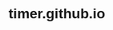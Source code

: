 # timer.github.io































<!DOCTYPE html>
<html>
<head>
    <title>Online Kronometre</title>
    <style>
        body {
            font-family: Arial, sans-serif;
            text-align: center;
        }

        .timer-container {
            position: relative;
            height: 100vh;
            background-color: #fff;
            display: flex;
            justify-content: center;
            align-items: center;
        }

        .timer {
            font-size: 72px;
            color: #000;
        }

        .button {
            display: inline-block;
            padding: 10px 20px;
            background-color: #4CAF50;
            color: #fff;
            font-size: 18px;
            border: none;
            cursor: pointer;
            border-radius: 5px;
        }

        .expand-button {
            position: absolute;
            right: 10px;
            bottom: 10px;
            font-size: 24px;
            background-color: transparent;
            border: none;
            cursor: pointer;
            color: #4CAF50;
        }

        .fullscreen-container {
            background-color: #fff;
            height: 100vh;
            display: flex;
            justify-content: center;
            align-items: center;
        }

        .fullscreen-timer {
            font-size: 72px;
            color: #000;
        }
    </style>
</head>
<body>
    <h1>Online Kronometre</h1>
    <p>Kronometrenin kaç saat, dakika ve saniye süreceğini belirtin:</p>
    <input type="number" id="hours" placeholder="Saat" min="0">
    <input type="number" id="minutes" placeholder="Dakika" min="0" max="59">
    <input type="number" id="seconds" placeholder="Saniye" min="0" max="59">
    <button class="button" onclick="startTimer()">Başlat</button>
    <div class="timer-container">
        <div class="timer" id="timer">00:00:00</div>
        <button class="expand-button" onclick="toggleFullScreen()">&#128470;</button>
    </div>
    <button class="button" onclick="stopTimer()">Durdur</button>
    <button class="button" onclick="resetTimer()">Sıfırla</button>
    <script>
        var hoursInput = document.getElementById('hours');
        var minutesInput = document.getElementById('minutes');
        var secondsInput = document.getElementById('seconds');
        var timerContainer = document.querySelector('.timer-container');
        var timerDisplay = document.getElementById('timer');
        var intervalId;
        var endTime;
        var elapsedTime = 0;
        var isRunning = false;
        var isFullScreen = false;

        function startTimer() {
            var hours = parseInt(hoursInput.value);
            var minutes = parseInt(minutesInput.value);
            var seconds = parseInt(secondsInput.value);
            if (isNaN(hours) || isNaN(minutes) || isNaN(seconds) || hours < 0 || minutes < 0 || seconds < 0) {
                alert("Geçerli bir süre girin!");
                return;
            }
            if (isRunning) {
                alert("Kronometre zaten çalışıyor!");
                return;
            }
            isRunning = true;
            var totalSeconds = (hours * 3600) + (minutes * 60) + seconds;
            endTime = Date.now() + (totalSeconds * 1000);
            intervalId = setInterval(updateTimer, 1000);
        }

        function updateTimer() {
            var remainingTime = endTime - Date.now();
            if (remainingTime <= 0) {
                clearInterval(intervalId);
                isRunning = false;
                timerDisplay.textContent = "Süre Doldu!";
            } else {
                var time = calculateTime(remainingTime);
                timerDisplay.textContent = time;
            }
        }

        function calculateTime(duration) {
            var hours = Math.floor(duration / (60 * 60 * 1000));
            var minutes = Math.floor((duration % (60 * 60 * 1000)) / (60 * 1000));
            var seconds = Math.floor((duration % (60 * 1000)) / 1000);
            return formatTime(hours) + ":" + formatTime(minutes) + ":" + formatTime(seconds);
        }

        function formatTime(time) {
            return time < 10 ? "0" + time : time;
        }

        function stopTimer() {
            if (isRunning) {
                clearInterval(intervalId);
                isRunning = false;
                elapsedTime += Date.now() - startTime;
            }
        }

        function resetTimer() {
            clearInterval(intervalId);
            isRunning = false;
            hoursInput.value = "";
            minutesInput.value = "";
            secondsInput.value = "";
            timerDisplay.textContent = "00:00:00";
            elapsedTime = 0;
        }
    </script>
</body>
</html>
    <script>
        function toggleFullScreen() {
            if (!isFullScreen) {
                if (timerContainer.requestFullscreen) {
                    timerContainer.requestFullscreen();
                } else if (timerContainer.mozRequestFullScreen) { // Firefox
                    timerContainer.mozRequestFullScreen();
                } else if (timerContainer.webkitRequestFullscreen) { // Chrome, Safari and Opera
                    timerContainer.webkitRequestFullscreen();
                } else if (timerContainer.msRequestFullscreen) { // IE/Edge
                    timerContainer.msRequestFullscreen();
                }
                isFullScreen = true;
                timerContainer.classList.add('fullscreen-container');
                timerDisplay.classList.add('fullscreen-timer');
            } else {
                if (document.exitFullscreen) {
                    document.exitFullscreen();
                } else if (document.mozCancelFullScreen) { // Firefox
                    document.mozCancelFullScreen();
                } else if (document.webkitExitFullscreen) { // Chrome, Safari and Opera
                    document.webkitExitFullscreen();
                } else if (document.msExitFullscreen) { // IE/Edge
                    document.msExitFullscreen();
                }
                isFullScreen = false;
                timerContainer.classList.remove('fullscreen-container');
                timerDisplay.classList.remove('fullscreen-timer');
            }
        }
    </script>
</body>
</html>
